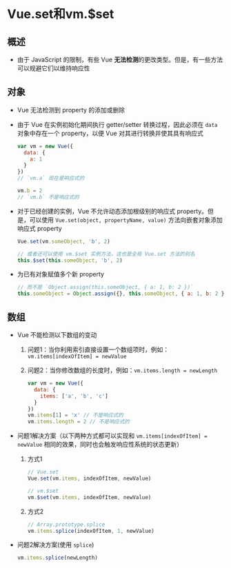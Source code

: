 # Vue.set和vm.\$set

## 概述

  - 由于 JavaScript 的限制，有些 Vue **无法检测**的更改类型。但是，有一些方法可以规避它们以维持响应性

## 对象

  - Vue 无法检测到 property 的添加或删除

  - 由于 Vue 在实例初始化期间执行 getter/setter 转换过程，因此必须在 `data` 对象中存在一个 property，以便 Vue 对其进行转换并使其具有响应式

    ```javascript
    var vm = new Vue({
      data: {
        a: 1
      }
    })
    // `vm.a` 现在是响应式的

    vm.b = 2
    // `vm.b` 不是响应式的
    ```

  - 对于已经创建的实例，Vue 不允许动态添加根级别的响应式 property。但是，可以使用 `Vue.set(object, propertyName, value)` 方法向嵌套对象添加响应式 property

    ```javascript
    Vue.set(vm.someObject, 'b', 2)

    // 或者还可以使用 vm.$set 实例方法，这也是全局 Vue.set 方法的别名
    this.$set(this.someObject, 'b', 2)
    ```

  - 为已有对象赋值多个新 property

    ```javascript
    // 而不是 `Object.assign(this.someObject, { a: 1, b: 2 })`
    this.someObject = Object.assign({}, this.someObject, { a: 1, b: 2 })
    ```

## 数组

  - Vue 不能检测以下数组的变动

    1.  问题1：当你利用索引直接设置一个数组项时，例如：`vm.items[indexOfItem] = newValue`

    2.  问题2：当你修改数组的长度时，例如：`vm.items.length = newLength`

        ```javascript
        var vm = new Vue({
          data: {
            items: ['a', 'b', 'c']
          }
        })
        vm.items[1] = 'x' // 不是响应式的
        vm.items.length = 2 // 不是响应式的
        ```

  - 问题1解决方案（以下两种方式都可以实现和 `vm.items[indexOfItem] = newValue` 相同的效果，同时也会触发响应性系统的状态更新）

    1.  方式1

        ```javascript
        // Vue.set
        Vue.set(vm.items, indexOfItem, newValue)

        // vm.$set
        vm.$set(vm.items, indexOfItem, newValue)

        ```

    2.  方式2

        ```javascript
        // Array.prototype.splice
        vm.items.splice(indexOfItem, 1, newValue)
        ```

  - 问题2解决方案(使用 `splice`)

    ```javascript
    vm.items.splice(newLength)
    ```
